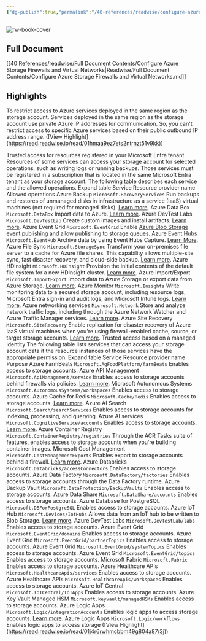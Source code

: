 ```yaml
---
{"dg-publish":true,"permalink":"/40-references/readwise/configure-azure-storage-firewalls-and-virtual-networks/","tags":["rw/articles"]}
---
```


![rw-book-cover](https://learn.microsoft.com/en-us/media/open-graph-image.png)

## Full Document
[[40 References/readwise/Full Document Contents/Configure Azure Storage Firewalls and Virtual Networks\|Readwise/Full Document Contents/Configure Azure Storage Firewalls and Virtual Networks.md]]

## Highlights
To restrict access to Azure services deployed in the same region as the storage account. Services deployed in the same region as the storage account use private Azure IP addresses for communication. So, you can't restrict access to specific Azure services based on their public outbound IP address range. ([View Highlight] (https://read.readwise.io/read/01hmaa9ez7ets2ntrnzt51v9kk))


[](https://learn.microsoft.com/en-us/azure/storage/common/storage-network-security?tabs=azure-portal#trusted-access-for-resources-registered-in-your-microsoft-entra-tenant)Trusted access for resources registered in your Microsoft Entra tenant
Resources of some services can access your storage account for selected operations, such as writing logs or running backups. Those services must be registered in a subscription that is located in the same Microsoft Entra tenant as your storage account. The following table describes each service and the allowed operations.
Expand table
Service
Resource provider name
Allowed operations
Azure Backup
`Microsoft.RecoveryServices`
Run backups and restores of unmanaged disks in infrastructure as a service (IaaS) virtual machines (not required for managed disks). [Learn more](https://learn.microsoft.com/en-us/azure/storage/common/storage-network-security?tabs=azure-portal/../../backup/backup-overview).
Azure Data Box
`Microsoft.DataBox`
Import data to Azure. [Learn more](https://learn.microsoft.com/en-us/azure/storage/common/storage-network-security?tabs=azure-portal/../../databox/data-box-overview).
Azure DevTest Labs
`Microsoft.DevTestLab`
Create custom images and install artifacts. [Learn more](https://learn.microsoft.com/en-us/azure/storage/common/storage-network-security?tabs=azure-portal/../../devtest-labs/devtest-lab-overview).
Azure Event Grid
`Microsoft.EventGrid`
Enable [Azure Blob Storage event publishing](https://learn.microsoft.com/en-us/azure/storage/common/storage-network-security?tabs=azure-portal/../../event-grid/concepts#event-sources) and allow [publishing to storage queues](https://learn.microsoft.com/en-us/azure/storage/common/storage-network-security?tabs=azure-portal/../../event-grid/event-handlers).
Azure Event Hubs
`Microsoft.EventHub`
Archive data by using Event Hubs Capture. [Learn More](https://learn.microsoft.com/en-us/azure/storage/common/storage-network-security?tabs=azure-portal/../../event-hubs/event-hubs-capture-overview).
Azure File Sync
`Microsoft.StorageSync`
Transform your on-premises file server to a cache for Azure file shares. This capability allows multiple-site sync, fast disaster recovery, and cloud-side backup. [Learn more](https://learn.microsoft.com/en-us/azure/storage/common/storage-network-security?tabs=azure-portal/../file-sync/file-sync-planning).
Azure HDInsight
`Microsoft.HDInsight`
Provision the initial contents of the default file system for a new HDInsight cluster. [Learn more](https://learn.microsoft.com/en-us/azure/storage/common/storage-network-security?tabs=azure-portal/../../hdinsight/hdinsight-hadoop-use-blob-storage).
Azure Import/Export
`Microsoft.ImportExport`
Import data to Azure Storage or export data from Azure Storage. [Learn more](https://learn.microsoft.com/en-us/azure/storage/common/storage-network-security?tabs=azure-portal/../../import-export/storage-import-export-service).
Azure Monitor
`Microsoft.Insights`
Write monitoring data to a secured storage account, including resource logs, Microsoft Entra sign-in and audit logs, and Microsoft Intune logs. [Learn more](https://learn.microsoft.com/en-us/azure/storage/common/storage-network-security?tabs=azure-portal/../../azure-monitor/roles-permissions-security).
Azure networking services
`Microsoft.Network`
Store and analyze network traffic logs, including through the Azure Network Watcher and Azure Traffic Manager services. [Learn more](https://learn.microsoft.com/en-us/azure/storage/common/storage-network-security?tabs=azure-portal/../../network-watcher/network-watcher-nsg-flow-logging-overview).
Azure Site Recovery
`Microsoft.SiteRecovery`
Enable replication for disaster recovery of Azure IaaS virtual machines when you're using firewall-enabled cache, source, or target storage accounts. [Learn more](https://learn.microsoft.com/en-us/azure/storage/common/storage-network-security?tabs=azure-portal/../../site-recovery/azure-to-azure-tutorial-enable-replication).
[](https://learn.microsoft.com/en-us/azure/storage/common/storage-network-security?tabs=azure-portal#trusted-access-based-on-a-managed-identity)Trusted access based on a managed identity
The following table lists services that can access your storage account data if the resource instances of those services have the appropriate permission.
Expand table
Service
Resource provider name
Purpose
Azure FarmBeats
`Microsoft.AgFoodPlatform/farmBeats`
Enables access to storage accounts.
Azure API Management
`Microsoft.ApiManagement/service`
Enables access to storage accounts behind firewalls via policies. [Learn more](https://learn.microsoft.com/en-us/azure/storage/common/storage-network-security?tabs=azure-portal/../../api-management/authentication-managed-identity-policy#use-managed-identity-in-send-request-policy).
Microsoft Autonomous Systems
`Microsoft.AutonomousSystems/workspaces`
Enables access to storage accounts.
Azure Cache for Redis
`Microsoft.Cache/Redis`
Enables access to storage accounts. [Learn more](https://learn.microsoft.com/en-us/azure/storage/common/storage-network-security?tabs=azure-portal/../../azure-cache-for-redis/cache-managed-identity).
Azure AI Search
`Microsoft.Search/searchServices`
Enables access to storage accounts for indexing, processing, and querying.
Azure AI services
`Microsoft.CognitiveService/accounts`
Enables access to storage accounts. [Learn more](https://learn.microsoft.com/en-us/azure/storage/common/storage-network-security?tabs=azure-portal/../../cognitive-services/cognitive-services-virtual-networks).
Azure Container Registry
`Microsoft.ContainerRegistry/registries`
Through the ACR Tasks suite of features, enables access to storage accounts when you're building container images.
Microsoft Cost Management
`Microsoft.CostManagementExports`
Enables export to storage accounts behind a firewall. [Learn more](https://learn.microsoft.com/en-us/azure/storage/common/storage-network-security?tabs=azure-portal/../../cost-management-billing/costs/tutorial-export-acm-data).
Azure Databricks
`Microsoft.Databricks/accessConnectors`
Enables access to storage accounts.
Azure Data Factory
`Microsoft.DataFactory/factories`
Enables access to storage accounts through the Data Factory runtime.
Azure Backup Vault
`Microsoft.DataProtection/BackupVaults`
Enables access to storage accounts.
Azure Data Share
`Microsoft.DataShare/accounts`
Enables access to storage accounts.
Azure Database for PostgreSQL
`Microsoft.DBForPostgreSQL`
Enables access to storage accounts.
Azure IoT Hub
`Microsoft.Devices/IotHubs`
Allows data from an IoT hub to be written to Blob Storage. [Learn more](https://learn.microsoft.com/en-us/azure/storage/common/storage-network-security?tabs=azure-portal/../../iot-hub/virtual-network-support#egress-connectivity-from-iot-hub-to-other-azure-resources).
Azure DevTest Labs
`Microsoft.DevTestLab/labs`
Enables access to storage accounts.
Azure Event Grid
`Microsoft.EventGrid/domains`
Enables access to storage accounts.
Azure Event Grid
`Microsoft.EventGrid/partnerTopics`
Enables access to storage accounts.
Azure Event Grid
`Microsoft.EventGrid/systemTopics`
Enables access to storage accounts.
Azure Event Grid
`Microsoft.EventGrid/topics`
Enables access to storage accounts.
Microsoft Fabric
`Microsoft.Fabric`
Enables access to storage accounts.
Azure Healthcare APIs
`Microsoft.HealthcareApis/services`
Enables access to storage accounts.
Azure Healthcare APIs
`Microsoft.HealthcareApis/workspaces`
Enables access to storage accounts.
Azure IoT Central
`Microsoft.IoTCentral/IoTApps`
Enables access to storage accounts.
Azure Key Vault Managed HSM
`Microsoft.keyvault/managedHSMs`
Enables access to storage accounts.
Azure Logic Apps
`Microsoft.Logic/integrationAccounts`
Enables logic apps to access storage accounts. [Learn more](https://learn.microsoft.com/en-us/azure/storage/common/storage-network-security?tabs=azure-portal/../../logic-apps/create-managed-service-identity#authenticate-access-with-managed-identity).
Azure Logic Apps
`Microsoft.Logic/workflows`
Enables logic apps to access storage ([View Highlight] (https://read.readwise.io/read/01j4r6rwhmcbbm49g804a87r3j))


